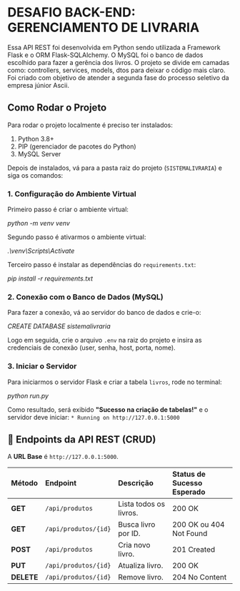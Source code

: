 #  DESAFIO BACK-END: GERENCIAMENTO DE LIVRARIA

Essa API REST foi desenvolvida em Python sendo utilizada a Framework Flask e o ORM Flask-SQLAlchemy. O MySQL foi o banco de dados escolhido para fazer a gerência dos livros. O projeto se divide em camadas como: controllers, services, models, dtos para deixar o código mais claro. Foi criado com objetivo de atender a segunda fase do processo seletivo da empresa júnior Ascii.



## Como Rodar o Projeto

Para rodar o projeto localmente é preciso ter instalados:
1. Python 3.8+
2. PIP (gerenciador de pacotes do Python)
3. MySQL Server

Depois de instalados, vá para a pasta raiz do projeto (`SISTEMALIVRARIA`) e siga os comandos:

### 1. Configuração do Ambiente Virtual

Primeiro passo é criar o ambiente virtual:

*python -m venv venv*


Segundo passo é ativarmos o ambiente virtual:

*.\venv\Scripts\Activate*


Terceiro passo é instalar as dependências do `requirements.txt`:


*pip install -r requirements.txt*


### 2\. Conexão com o Banco de Dados (MySQL)

Para fazer a conexão, vá ao servidor do banco de dados e crie-o:

*CREATE DATABASE sistemalivraria*


Logo em seguida, crie o arquivo `.env` na raiz do projeto e insira as credenciais de conexão (user, senha, host, porta, nome).

### 3\. Iniciar o Servidor

Para iniciarmos o servidor Flask e criar a tabela `livros`, rode no terminal:

*python run.py*

Como resultado, será exibido **"Sucesso na criação de tabelas\!"** e o servidor deve iniciar: `* Running on http://127.0.0.1:5000`



## 🧭 Endpoints da API REST (CRUD)

A **URL Base** é `http://127.0.0.1:5000`.

| Método | Endpoint | Descrição | Status de Sucesso Esperado |
| :--- | :--- | :--- | :--- |
| **GET** | `/api/produtos` | Lista todos os livros. | 200 OK |
| **GET** | `/api/produtos/{id}` | Busca livro por ID. | 200 OK ou 404 Not Found |
| **POST** | `/api/produtos` | Cria novo livro. | 201 Created |
| **PUT** | `/api/produtos/{id}` | Atualiza livro. | 200 OK |
| **DELETE**| `/api/produtos/{id}` | Remove livro. | 204 No Content |


  
